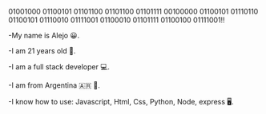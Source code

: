   01001000 01100101 01101100 01101100 01101111 00100000 01100101 01110110 01100101 01110010 01111001 01100010 01101111 01100100 01111001!!
  
-My name is Alejo 😀.

-I am 21 years old 🥳.

-I am a full stack developer 💻.

-I am from Argentina 🇦🇷 🧉.

-I know how to use: Javascript, Html, Css, Python, Node, express 🖥.
